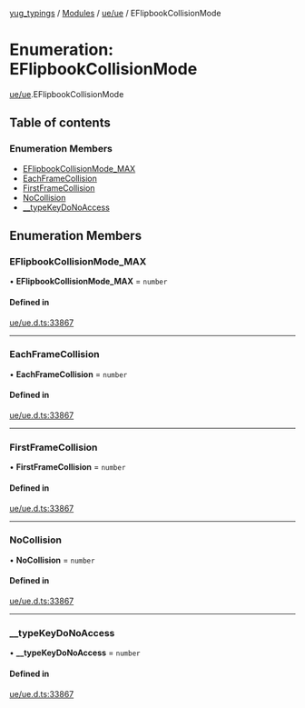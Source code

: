 [yug_typings](../README.md) / [Modules](../modules.md) / [ue/ue](../modules/ue_ue.md) / EFlipbookCollisionMode

# Enumeration: EFlipbookCollisionMode

[ue/ue](../modules/ue_ue.md).EFlipbookCollisionMode

## Table of contents

### Enumeration Members

- [EFlipbookCollisionMode\_MAX](ue_ue.EFlipbookCollisionMode.md#eflipbookcollisionmode_max)
- [EachFrameCollision](ue_ue.EFlipbookCollisionMode.md#eachframecollision)
- [FirstFrameCollision](ue_ue.EFlipbookCollisionMode.md#firstframecollision)
- [NoCollision](ue_ue.EFlipbookCollisionMode.md#nocollision)
- [\_\_typeKeyDoNoAccess](ue_ue.EFlipbookCollisionMode.md#__typekeydonoaccess)

## Enumeration Members

### EFlipbookCollisionMode\_MAX

• **EFlipbookCollisionMode\_MAX** = `number`

#### Defined in

[ue/ue.d.ts:33867](https://github.com/YugMetaverse/yug_typings/blob/b7d9b19/ue/ue.d.ts#L33867)

___

### EachFrameCollision

• **EachFrameCollision** = `number`

#### Defined in

[ue/ue.d.ts:33867](https://github.com/YugMetaverse/yug_typings/blob/b7d9b19/ue/ue.d.ts#L33867)

___

### FirstFrameCollision

• **FirstFrameCollision** = `number`

#### Defined in

[ue/ue.d.ts:33867](https://github.com/YugMetaverse/yug_typings/blob/b7d9b19/ue/ue.d.ts#L33867)

___

### NoCollision

• **NoCollision** = `number`

#### Defined in

[ue/ue.d.ts:33867](https://github.com/YugMetaverse/yug_typings/blob/b7d9b19/ue/ue.d.ts#L33867)

___

### \_\_typeKeyDoNoAccess

• **\_\_typeKeyDoNoAccess** = `number`

#### Defined in

[ue/ue.d.ts:33867](https://github.com/YugMetaverse/yug_typings/blob/b7d9b19/ue/ue.d.ts#L33867)
